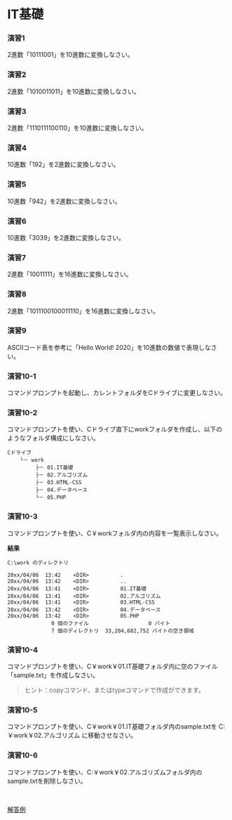 # IT基礎

### 演習1
2進数「10111001」を10進数に変換しなさい。

### 演習2
2進数「1010011011」を10進数に変換しなさい。

### 演習3
2進数「1110111100110」を10進数に変換しなさい。

### 演習4
10進数「192」を2進数に変換しなさい。

### 演習5
10進数「942」を2進数に変換しなさい。

### 演習6
10進数「3039」を2進数に変換しなさい。

### 演習7
2進数「10011111」を16進数に変換しなさい。

### 演習8
2進数「1011100100011110」を16進数に変換しなさい。

### 演習9
ASCIIコード表を参考に「Hello World! 2020」を10進数の数値で表現しなさい。

### 演習10-1
コマンドプロンプトを起動し、カレントフォルダをCドライブに変更しなさい。

### 演習10-2
コマンドプロンプトを使い、Cドライブ直下にworkフォルダを作成し、以下のようなフォルダ構成にしなさい。

```
Cドライブ
    └－ work
         ├－ 01.IT基礎
         ├－ 02.アルゴリズム
         ├－ 03.HTML-CSS
         ├－ 04.データベース
         └－ 05.PHP
```

### 演習10-3
コマンドプロンプトを使い、C￥workフォルダ内の内容を一覧表示しなさい。

**結果**
```
C:\work のディレクトリ

20xx/04/06  13:42    <DIR>          .
20xx/04/06  13:42    <DIR>          ..
20xx/04/06  13:41    <DIR>          01.IT基礎
20xx/04/06  13:41    <DIR>          02.アルゴリズム
20xx/04/06  13:41    <DIR>          03.HTML-CSS
20xx/04/06  13:42    <DIR>          04.データベース
20xx/04/06  13:42    <DIR>          05.PHP
              0 個のファイル                   0 バイト
              7 個のディレクトリ  33,204,682,752 バイトの空き領域
```

### 演習10-4
コマンドプロンプトを使い、C￥work￥01.IT基礎フォルダ内に空のファイル「sample.txt」を作成しなさい。

> ヒント：copyコマンド、またはtypeコマンドで作成ができます。

### 演習10-5
コマンドプロンプトを使い、C￥work￥01.IT基礎フォルダ内のsample.txtを C:￥work￥02.アルゴリズム に移動させなさい。

### 演習10-6
コマンドプロンプトを使い、C:￥work￥02.アルゴリズムフォルダ内のsample.txtを削除しなさい。

<br>

[解答例](/ans/answer.md)
